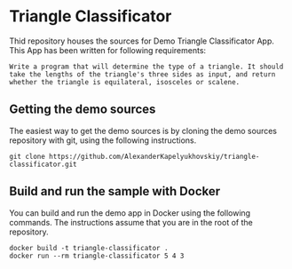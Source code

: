 # Triangle Classificator
Thid repository houses the sources for Demo Triangle Classificator App. This App has been written for following requirements:

```
Write a program that will determine the type of a triangle. It should take the lengths of the triangle's three sides as input, and return whether the triangle is equilateral, isosceles or scalene.
```

## Getting the demo sources
The easiest way to get the demo sources is by cloning the demo sources repository with git, using the following instructions.
```
git clone https://github.com/AlexanderKapelyukhovskiy/triangle-classificator.git
```


## Build and run the sample with Docker
You can build and run the demo app in Docker using the following commands. The instructions assume that you are in the root of the repository.
```
docker build -t triangle-classificator .
docker run --rm triangle-classificator 5 4 3

```